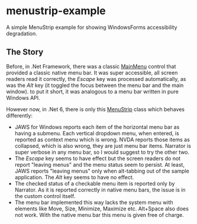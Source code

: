 # menustrip-example
A simple MenuStrip example for showing WindowsForms accessibility degradation.

## The Story
Before, in .Net Framework, there was a classic [MainMenu](https://docs.microsoft.com/en-us/dotnet/api/system.windows.forms.mainmenu?view=netframework-4.8) control that provided a classic native menu bar. It was super accessible, all screen readers read it correctly, the *Escape* key was processed automatically, as was the *Alt* key (it toggled the focus between the menu bar and the main window). to put it short, it was analogous to a menu bar written in pure Windows API.

However now, in .Net 6, there is only this [MenuStrip](https://docs.microsoft.com/en-us/dotnet/api/system.windows.forms.menustrip?view=windowsdesktop-6.0) class which behaves differently:
* JAWS for Windows reports each item of the horizontal menu bar as having a submenu. Each vertical dropdown menu, when entered, is reported as context menu which is wrong. NVDA reports those items as collapsed, which is also wrong, they are just menu bar items. Narrator is super verbose in any menu bar, so I would suggest to try the other two.
* The *Escape* key seems to have effect but the screen readers do not report "leaving menus" and the menu status seem to persist. At least, JAWS reports "leaving menus" only when alt-tabbing out of the sample application. The *Alt* key seems to have no effect.
* The checked status of a checkable menu item is reported only by Narrator. As it is reported correctly in native menu bars, the issue is in the custom control itself.
* The menu bar implemented this way lacks the system menu with elements like Move, Size, Minimize, Maximize etc. Alt+Space also does not work. With the native menu bar this menu is given free of charge.
